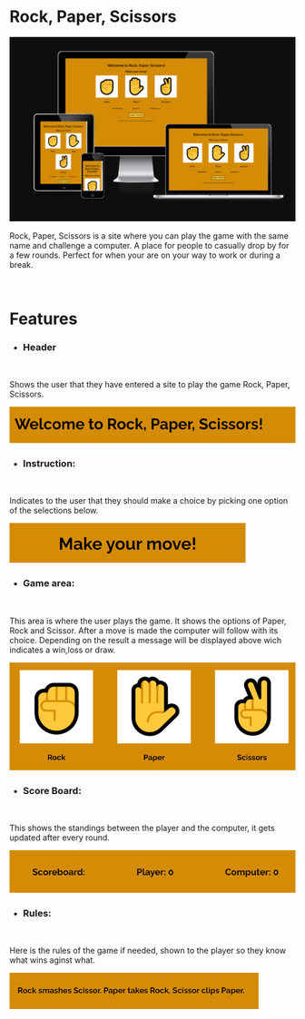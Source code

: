 <h1>Rock, Paper, Scissors</h1>

![A test image for responsivness](./assets/README-images/RPS-responsive.png)

<p> Rock, Paper, Scissors is a site where you can play the game with the same name and challenge a computer. A place for people to casually drop by for a few rounds. Perfect for when your are on your way to work or during a break.</p>

<br>
<h1>Features</h1>

* <h3>Header</h3>
<br> 
<p>Shows the user that they have entered a site to play the game Rock, Paper, Scissors.</p>

![A image on the header](/assets/README-images/Rockpaperscissors-header.png)

* <h3>Instruction:</h3> 
<br>
<p>Indicates to the user that they should make a choice by picking one option of the selections below.</p>

![A image of the game instruction](./assets/README-images/Rockpaperscissors-actionindicator.png)

* <h3>Game area:</h3>
<br>
<p>This area is where the user plays the game. It shows the options of Paper, Rock and Scissor. After a move is made the computer will follow with its choice. Depending on the result a message will be displayed above wich indicates a win,loss or draw.

![A image on the game area](./assets/README-images/Rockpaperscissors-gamearea.png)

* <h3>Score Board:</h3>
<br>
<p>This shows the standings between the player and the computer, it gets updated after every round.</p>

![A image of the scoreboard](./assets/README-images/Rockpaperscissors-scoreboard.png)

* <h3>Rules:</h3>
<br>
<p>Here is the rules of the game if needed, shown to the player so they know what wins aginst what.</p>

![A image of the game rules](./assets/README-images/Rockpaperscissors-rules.png)


    
    

    
    
